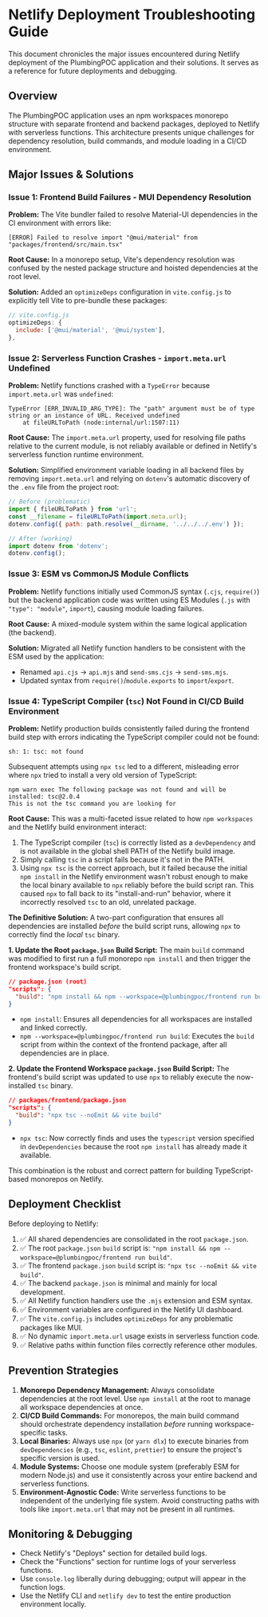# Netlify Deployment Troubleshooting Guide

This document chronicles the major issues encountered during Netlify deployment of the PlumbingPOC application and their solutions. It serves as a reference for future deployments and debugging.

## Overview

The PlumbingPOC application uses an npm workspaces monorepo structure with separate frontend and backend packages, deployed to Netlify with serverless functions. This architecture presents unique challenges for dependency resolution, build commands, and module loading in a CI/CD environment.

## Major Issues & Solutions

### Issue 1: Frontend Build Failures - MUI Dependency Resolution

**Problem:** The Vite bundler failed to resolve Material-UI dependencies in the CI environment with errors like:
```
[ERROR] Failed to resolve import "@mui/material" from "packages/frontend/src/main.tsx"
```

**Root Cause:** In a monorepo setup, Vite's dependency resolution was confused by the nested package structure and hoisted dependencies at the root level.

**Solution:** Added an `optimizeDeps` configuration in `vite.config.js` to explicitly tell Vite to pre-bundle these packages:
```javascript
// vite.config.js
optimizeDeps: {
  include: ['@mui/material', '@mui/system'],
},
```

### Issue 2: Serverless Function Crashes - `import.meta.url` Undefined

**Problem:** Netlify functions crashed with a `TypeError` because `import.meta.url` was `undefined`:
```
TypeError [ERR_INVALID_ARG_TYPE]: The "path" argument must be of type string or an instance of URL. Received undefined
    at fileURLToPath (node:internal/url:1507:11)
```

**Root Cause:** The `import.meta.url` property, used for resolving file paths relative to the current module, is not reliably available or defined in Netlify's serverless function runtime environment.

**Solution:** Simplified environment variable loading in all backend files by removing `import.meta.url` and relying on `dotenv`'s automatic discovery of the `.env` file from the project root:
```javascript
// Before (problematic)
import { fileURLToPath } from 'url';
const __filename = fileURLToPath(import.meta.url);
dotenv.config({ path: path.resolve(__dirname, '../../../.env') });

// After (working)
import dotenv from 'dotenv';
dotenv.config();
```

### Issue 3: ESM vs CommonJS Module Conflicts

**Problem:** Netlify functions initially used CommonJS syntax (`.cjs`, `require()`) but the backend application code was written using ES Modules (`.js` with `"type": "module"`, `import`), causing module loading failures.

**Root Cause:** A mixed-module system within the same logical application (the backend).

**Solution:** Migrated all Netlify function handlers to be consistent with the ESM used by the application:
- Renamed `api.cjs` → `api.mjs` and `send-sms.cjs` → `send-sms.mjs`.
- Updated syntax from `require()`/`module.exports` to `import`/`export`.

### Issue 4: TypeScript Compiler (`tsc`) Not Found in CI/CD Build Environment

**Problem:** Netlify production builds consistently failed during the frontend build step with errors indicating the TypeScript compiler could not be found:
```
sh: 1: tsc: not found
```
Subsequent attempts using `npx tsc` led to a different, misleading error where `npx` tried to install a very old version of TypeScript:
```
npm warn exec The following package was not found and will be installed: tsc@2.0.4
This is not the tsc command you are looking for
```

**Root Cause:** This was a multi-faceted issue related to how `npm workspaces` and the Netlify build environment interact:
1.  The TypeScript compiler (`tsc`) is correctly listed as a `devDependency` and is not available in the global shell PATH of the Netlify build image.
2.  Simply calling `tsc` in a script fails because it's not in the PATH.
3.  Using `npx tsc` is the correct approach, but it failed because the initial `npm install` in the Netlify environment wasn't robust enough to make the local binary available to `npx` reliably before the build script ran. This caused `npx` to fall back to its "install-and-run" behavior, where it incorrectly resolved `tsc` to an old, unrelated package.

**The Definitive Solution:** A two-part configuration that ensures all dependencies are installed *before* the build script runs, allowing `npx` to correctly find the *local* `tsc` binary.

**1. Update the Root `package.json` Build Script:**
The main `build` command was modified to first run a full monorepo `npm install` and then trigger the frontend workspace's build script.

```json
// package.json (root)
"scripts": {
  "build": "npm install && npm --workspace=@plumbingpoc/frontend run build"
}
```
*   `npm install`: Ensures all dependencies for all workspaces are installed and linked correctly.
*   `npm --workspace=@plumbingpoc/frontend run build`: Executes the `build` script from within the context of the frontend package, after all dependencies are in place.

**2. Update the Frontend Workspace `package.json` Build Script:**
The frontend's build script was updated to use `npx` to reliably execute the now-installed `tsc` binary.

```json
// packages/frontend/package.json
"scripts": {
  "build": "npx tsc --noEmit && vite build"
}
```
*   `npx tsc`: Now correctly finds and uses the `typescript` version specified in `devDependencies` because the root `npm install` has already made it available.

This combination is the robust and correct pattern for building TypeScript-based monorepos on Netlify.

## Deployment Checklist

Before deploying to Netlify:

1.  ✅ All shared dependencies are consolidated in the root `package.json`.
2.  ✅ The root `package.json` `build` script is: `"npm install && npm --workspace=@plumbingpoc/frontend run build"`.
3.  ✅ The frontend `package.json` `build` script is: `"npx tsc --noEmit && vite build"`.
4.  ✅ The backend `package.json` is minimal and mainly for local development.
5.  ✅ All Netlify function handlers use the `.mjs` extension and ESM syntax.
6.  ✅ Environment variables are configured in the Netlify UI dashboard.
7.  ✅ The `vite.config.js` includes `optimizeDeps` for any problematic packages like MUI.
8.  ✅ No dynamic `import.meta.url` usage exists in serverless function code.
9.  ✅ Relative paths within function files correctly reference other modules.

## Prevention Strategies

1.  **Monorepo Dependency Management:** Always consolidate dependencies at the root level. Use `npm install` at the root to manage all workspace dependencies at once.
2.  **CI/CD Build Commands:** For monorepos, the main build command should orchestrate dependency installation *before* running workspace-specific tasks.
3.  **Local Binaries:** Always use `npx` (or `yarn dlx`) to execute binaries from `devDependencies` (e.g., `tsc`, `eslint`, `prettier`) to ensure the project's specific version is used.
4.  **Module Systems:** Choose one module system (preferably ESM for modern Node.js) and use it consistently across your entire backend and serverless functions.
5.  **Environment-Agnostic Code:** Write serverless functions to be independent of the underlying file system. Avoid constructing paths with tools like `import.meta.url` that may not be present in all runtimes.

## Monitoring & Debugging

- Check Netlify's "Deploys" section for detailed build logs.
- Check the "Functions" section for runtime logs of your serverless functions.
- Use `console.log` liberally during debugging; output will appear in the function logs.
- Use the Netlify CLI and `netlify dev` to test the entire production environment locally.